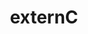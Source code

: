 ---
layout: post
title:  "externC"
category: [Algorithm ]
tags: [c++]
description: externC
header-img: "img/pages/template.jpg"
---